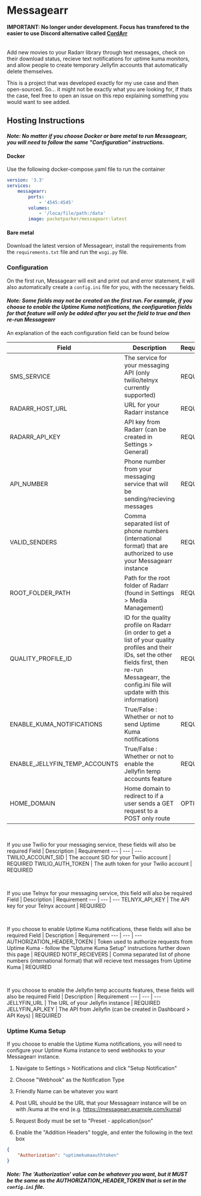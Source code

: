 # Messagearr

**IMPORTANT: No longer under development. Focus has transfered to the easier to use Discord alternative called <a href="https://github.com/packetparker/cordarr">CordArr</a>**
<br>
<br>
<br>
Add new movies to your Radarr library through text messages, check on their download status, recieve text notifications for uptime kuma monitors, and allow people to create temporary Jellyfin accounts that automatically delete themselves.

This is a project that was developed exactly for my use case and then open-sourced. So... it might not be exactly what you are looking for, if thats the case, feel free to open an issue on this repo explaining something you would want to see added.

## Hosting Instructions

#### *Note: No matter if you choose Docker or bare metal to run Messagearr, you will need to follow the same "Configuration" instructions.*

#### **Docker**
Use the following docker-compose.yaml file to run the container
```yaml
version: '3.3'
services:
    messagearr:
        ports:
            - '4545:4545'
        volumes:
            - '/loca/file/path:/data'
        image: packetparker/messagearr:latest
```

#### **Bare metal**
Download the latest version of Messagearr, install the requirements from the `requirements.txt` file and run the `wsgi.py` file.

### Configuration

On the first run, Messagearr will exit and print out and error statement, it will also automatically create a `config.ini` file for you, with the necessary fields.

#### *Note: Some fields may not be created on the first run. For example, if you choose to enable the Uptime Kuma notifications, the configuration fields for that feature will only be added after you set the field to true and then re-run Messagearr*

An explanation of the each configuration field can be found below

Field | Description | Requirement
--- | --- | ---
SMS_SERVICE | The service for your messaging API (only twilio/telnyx currently supported) | REQUIRED
RADARR_HOST_URL | URL for your Radarr instance | REQUIRED
RADARR_API_KEY | API key from Radarr (can be created in Settings > General) | REQUIRED
API_NUMBER | Phone number from your messaging service that will be sending/recieving messages | REQUIRED
VALID_SENDERS | Comma separated list of phone numbers (international format) that are authorized to use your Messagearr instance | REQUIRED
ROOT_FOLDER_PATH | Path for the root folder of Radarr (found in Settings > Media Management) | REQUIRED
QUALITY_PROFILE_ID | ID for the quality profile on Radarr (in order to get a list of your quality profiles and their IDs, set the other fields first, then re-run Messagearr, the config.ini file will update with this information) | REQUIRED
ENABLE_KUMA_NOTIFICATIONS | True/False : Whether or not to send Uptime Kuma notifications | REQUIRED
ENABLE_JELLYFIN_TEMP_ACCOUNTS | True/False : Whether or not to enable the Jellyfin temp accounts feature | REQUIRED
HOME_DOMAIN | Home domain to redirect to if a user sends a GET request to a POST only route | OPTIONAL

<br>

If you use Twilio for your messaging service, these fields will also be required
Field | Description | Requirement
--- | --- | ---
TWILIO_ACCOUNT_SID | The account SID for your Twilio account | REQUIRED
TWILIO_AUTH_TOKEN | The auth token for your Twilio account | REQUIRED

<br>

If you use Telnyx for your messaging service, this field will also be required
Field | Description | Requirement
--- | --- | ---
TELNYX_API_KEY | The API key for your Telnyx account | REQUIRED

<br>

If you choose to enable Uptime Kuma notifications, these fields will also be required
Field | Description | Requirement
--- | --- | ---
AUTHORIZATION_HEADER_TOKEN | Token used to authorize requests from Uptime Kuma - follow the "Uptume Kuma Setup" instructions further down this page | REQUIRED
NOTIF_RECIEVERS | Comma separated list of phone numbers (international format) that will recieve text messages from Uptime Kuma | REQUIRED

<br>

If you choose to enable the Jellyfin temp accounts features, these fields will also be required
Field | Description | Requirement
--- | --- | ---
JELLYFIN_URL | The URL of your Jellyfin instance | REQUIRED
JELLYFIN_API_KEY | The API from Jellyfin (can be created in Dashboard > API Keys) | REQUIRED

### Uptime Kuma Setup
If you choose to enable the Uptime Kuma notifications, you will need to configure your Uptime Kuma instance to send webhooks to your Messagearr instance.

1. Navigate to Settings > Notifications and click "Setup Notification"

2. Choose "Webhook" as the Notification Type

3. Friendly Name can be whatever you want

4. Post URL should be the URL that your Messagearr instance will be on with /kuma at the end (e.g. https://messagearr.example.com/kuma)

5. Request Body must be set to "Preset - application/json"

6. Enable the "Addition Headers" toggle, and enter the following in the text box
```json
{
    "Authorization": "uptimekumaauthtoken"
}
```
#### *Note: The 'Authorization' value can be whatever you want, but it MUST be the same as the AUTHORIZATION_HEADER_TOKEN that is set in the `config.ini` file.*
